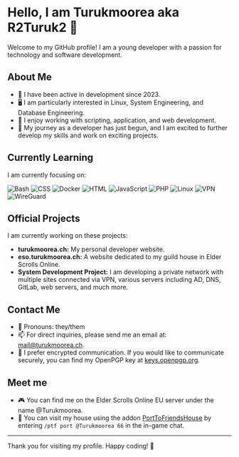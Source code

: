 # Hello, I am Turukmoorea aka R2Turuk2 👋

Welcome to my GitHub profile! I am a young developer with a passion for technology and software development.

## About Me

- 🌱 I have been active in development since 2023.
- 🖥️ I am particularly interested in Linux, System Engineering, and Database Engineering.
- 📝 I enjoy working with scripting, application, and web development.
- 🚀 My journey as a developer has just begun, and I am excited to further develop my skills and work on exciting projects.

## Currently Learning

I am currently focusing on:
<p align="left">
  <img src="https://img.shields.io/badge/Bash-4EAA25?style=for-the-badge&logo=gnu-bash&logoColor=white" alt="Bash" />
  <img src="https://img.shields.io/badge/CSS-1572B6?style=for-the-badge&logo=css3&logoColor=white" alt="CSS" />
  <img src="https://img.shields.io/badge/Docker-2496ED?style=for-the-badge&logo=docker&logoColor=white" alt="Docker" />
  <img src="https://img.shields.io/badge/HTML-E34F26?style=for-the-badge&logo=html5&logoColor=white" alt="HTML" />
  <img src="https://img.shields.io/badge/JavaScript-F7DF1E?style=for-the-badge&logo=javascript&logoColor=black" alt="JavaScript" />
  <img src="https://img.shields.io/badge/PHP-777BB4?style=for-the-badge&logo=php&logoColor=white" alt="PHP" />
  <img src="https://img.shields.io/badge/Linux-FCC624?style=for-the-badge&logo=linux&logoColor=black" alt="Linux" />
  <img src="https://img.shields.io/badge/VPN-000000?style=for-the-badge&logo=OpenVPN&logoColor=white" alt="VPN" />
  <img src="https://img.shields.io/badge/WireGuard-88171A?style=for-the-badge&logo=wireguard&logoColor=white" alt="WireGuard" />
</p>

## Official Projects

I am currently working on these projects:
- **turukmoorea.ch:** My personal developer website.
- **eso.turukmoorea.ch:** A website dedicated to my guild house in Elder Scrolls Online.
- **System Development Project:** I am developing a private network with multiple sites connected via VPN, various servers including AD, DNS, GitLab, web servers, and much more.

## Contact Me

- 🌈 Pronouns: they/them
- 📫 For direct inquiries, please send me an email at: [mail@turukmoorea.ch](mailto:mail@turukmoorea.ch).
- 🔐 I prefer encrypted communication. If you would like to communicate securely, you can find my OpenPGP key at [keys.openpgp.org](https://keys.openpgp.org/search?q=mail%40turukmoorea.ch).

## Meet me

- 🎮 You can find me on the Elder Scrolls Online EU server under the name @Turukmoorea.
- 🏡 You can visit my house using the addon [PortToFriendsHouse](https://www.esoui.com/downloads/info1758-PorttoFriendsHouse.html) by entering `/ptf port @Turukmoorea 66` in the in-game chat.

---

Thank you for visiting my profile. Happy coding! 🚀
